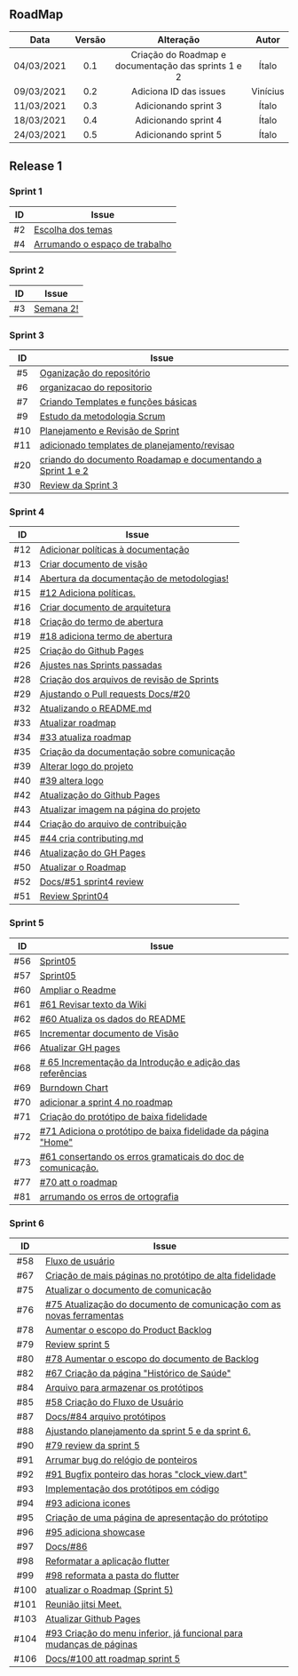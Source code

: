 ## RoadMap

|Data|Versão|Alteração|Autor|
|:-:|:-:|:-:|:-:|
| 04/03/2021 |   0.1  | Criação do Roadmap e documentação das sprints 1 e 2 | Ítalo|
| 09/03/2021 | 0.2 | Adiciona ID das issues | Vinícius |
| 11/03/2021 | 0.3 | Adicionando sprint 3 |Ítalo |
| 18/03/2021 | 0.4 | Adicionando sprint 4 |Ítalo |
| 24/03/2021 | 0.5 | Adicionando sprint 5 |Ítalo |


## Release 1

### Sprint 1
| ID | Issue |
|:--:| ------- | 
| #2 |[Escolha dos temas](https://github.com/fga-eps-mds/MDS-2020-2-G9/issues/2) 
| #4 |[Arrumando o espaço de trabalho ](https://github.com/fga-eps-mds/MDS-2020-2-G9/issues/4)

### Sprint 2
| ID | Issue |
|:--:| ------- | 
| #3 |[Semana 2!](https://github.com/fga-eps-mds/MDS-2020-2-G9/issues/3)

### Sprint 3
| ID | Issue |
|:--:| ------- | 
| #5 |[Oganização do repositório](https://github.com/fga-eps-mds/MDS-2020-2-G9/issues/5)
| #6 |[organizacao do repositorio](https://github.com/fga-eps-mds/MDS-2020-2-G9/pull/6)
| #7 |[Criando Templates e funções básicas](https://github.com/fga-eps-mds/MDS-2020-2-G9/issues/7)
| #9 |[Estudo da metodologia Scrum](https://github.com/fga-eps-mds/MDS-2020-2-G9/issues/9)
| #10 |[Planejamento e Revisão de Sprint](https://github.com/fga-eps-mds/MDS-2020-2-G9/issues/10)
| #11 |[adicionado templates de planejamento/revisao](https://github.com/fga-eps-mds/MDS-2020-2-G9/pull/11)
| #20 |[criando do documento Roadamap e documentando a Sprint 1 e 2 ](https://github.com/fga-eps-mds/MDS-2020-2-G9/issues/20)
| #30 |[Review da Sprint 3](https://github.com/fga-eps-mds/MDS-2020-2-G9/pull/30)

### Sprint 4
| ID | Issue |
|:--:| ------- | 
| #12 |[Adicionar políticas à documentação](https://github.com/fga-eps-mds/MDS-2020-2-G9/issues/12)
| #13 |[Criar documento de visão](https://github.com/fga-eps-mds/MDS-2020-2-G9/issues/13)
| #14 |[Abertura da documentação de metodologias!](https://github.com/fga-eps-mds/MDS-2020-2-G9/issues/14)
| #15 |[#12 Adiciona políticas.](https://github.com/fga-eps-mds/MDS-2020-2-G9/pull/15)
| #16 |[Criar documento de arquitetura](https://github.com/fga-eps-mds/MDS-2020-2-G9/issues/16)
| #18 |[Criação do termo de abertura](https://github.com/fga-eps-mds/MDS-2020-2-G9/issues/18)
| #19 |[#18 adiciona termo de abertura ](https://github.com/fga-eps-mds/MDS-2020-2-G9/pull/19)
| #25 |[Criação do Github Pages](https://github.com/fga-eps-mds/MDS-2020-2-G9/issues/25)
| #26 |[Ajustes nas Sprints passadas ](https://github.com/fga-eps-mds/MDS-2020-2-G9/issues/26)
| #28 |[Criação dos arquivos de revisão de Sprints ](https://github.com/fga-eps-mds/MDS-2020-2-G9/issues/28)
| #29 |[Ajustando o Pull requests Docs/#20](https://github.com/fga-eps-mds/MDS-2020-2-G9/issues/29)
| #32 |[Atualizando o README.md ](https://github.com/fga-eps-mds/MDS-2020-2-G9/issues/32)
| #33 |[Atualizar roadmap](https://github.com/fga-eps-mds/MDS-2020-2-G9/issues/33)
| #34 |[#33 atualiza roadmap ](https://github.com/fga-eps-mds/MDS-2020-2-G9/pull/34)
| #35 |[Criação da documentação sobre comunicação](https://github.com/fga-eps-mds/MDS-2020-2-G9/issues/35)
| #39 |[Alterar logo do projeto](https://github.com/fga-eps-mds/MDS-2020-2-G9/issues/39)
| #40 |[#39 altera logo ](https://github.com/fga-eps-mds/MDS-2020-2-G9/pull/40)
| #42 |[Atualização do Github Pages](https://github.com/fga-eps-mds/MDS-2020-2-G9/issues/42)
| #43 |[Atualizar imagem na página do projeto](https://github.com/fga-eps-mds/MDS-2020-2-G9/issues/28)
| #44 |[Criação do arquivo de contribuição](https://github.com/fga-eps-mds/MDS-2020-2-G9/issues/44)
| #45 |[#44 cria contributing.md ](https://github.com/fga-eps-mds/MDS-2020-2-G9/pull/45)
| #46 |[Atualização do GH Pages ](https://github.com/fga-eps-mds/MDS-2020-2-G9/issues/46)
| #50 |[Atualizar o Roadmap](https://github.com/fga-eps-mds/MDS-2020-2-G9/issues/50)
| #52 |[Docs/#51 sprint4 review ](https://github.com/fga-eps-mds/MDS-2020-2-G9/pull/52)
| #51 |[Review Sprint04](https://github.com/fga-eps-mds/MDS-2020-2-G9/issues/51)

### Sprint 5
| ID | Issue |
|:--:| ------- | 
| #56 |[Sprint05](https://github.com/fga-eps-mds/MDS-2020-2-G9/issues/56)
| #57 |[Sprint05](https://github.com/fga-eps-mds/MDS-2020-2-G9/issues/57)
| #60 |[Ampliar o Readme](https://github.com/fga-eps-mds/MDS-2020-2-G9/issues/60)
| #61 |[#61 Revisar texto da Wiki](https://github.com/fga-eps-mds/MDS-2020-2-G9/issues/61)
| #62 |[#60 Atualiza os dados do README](https://github.com/fga-eps-mds/MDS-2020-2-G9/pull/62)
| #65 |[Incrementar documento de Visão ](https://github.com/fga-eps-mds/MDS-2020-2-G9/issues/65)
| #66 |[Atualizar GH pages](https://github.com/fga-eps-mds/MDS-2020-2-G9/issues/66)
| #68 |[# 65 Incrementação da Introdução e adição das referências](https://github.com/fga-eps-mds/MDS-2020-2-G9/pull/68)
| #69 |[Burndown Chart](https://github.com/fga-eps-mds/MDS-2020-2-G9/issues/69)
| #70 |[adicionar a sprint 4 no roadmap](https://github.com/fga-eps-mds/MDS-2020-2-G9/issues/70)
| #71 |[Criação do protótipo de baixa fidelidade](https://github.com/fga-eps-mds/MDS-2020-2-G9/issues/71)
| #72 |[#71 Adiciona o protótipo de baixa fidelidade da página "Home"](https://github.com/fga-eps-mds/MDS-2020-2-G9/pull/72)
| #73 |[#61 consertando os erros gramaticais do doc de comunicação.](https://github.com/fga-eps-mds/MDS-2020-2-G9/pull/73)
| #77 |[#70 att o roadmap ](https://github.com/fga-eps-mds/MDS-2020-2-G9/pull/77)
| #81 |[arrumando os erros de ortografia](https://github.com/fga-eps-mds/MDS-2020-2-G9/pull/81)


### Sprint 6
| ID | Issue |
|:--:| ------- | 
| #58 |[Fluxo de usuário](https://github.com/fga-eps-mds/MDS-2020-2-G9/issues/58)
| #67 |[Criação de mais páginas no protótipo de alta fidelidade](https://github.com/fga-eps-mds/MDS-2020-2-G9/issues/67)
| #75 |[Atualizar o documento de comunicação](https://github.com/fga-eps-mds/MDS-2020-2-G9/issues/75)
| #76 |[#75 Atualização do documento de comunicação com as novas ferramentas ](https://github.com/fga-eps-mds/MDS-2020-2-G9/pull/76)
| #78 |[Aumentar o escopo do Product Backlog](https://github.com/fga-eps-mds/MDS-2020-2-G9/issues/78)
| #79 |[Review sprint 5](https://github.com/fga-eps-mds/MDS-2020-2-G9/issues/79)
| #80 |[#78 Aumentar o escopo do documento de Backlog](https://github.com/fga-eps-mds/MDS-2020-2-G9/pull/80)
| #82 |[#67 Criação da página "Histórico de Saúde"](https://github.com/fga-eps-mds/MDS-2020-2-G9/pull/82)
| #84 |[Arquivo para armazenar os protótipos](https://github.com/fga-eps-mds/MDS-2020-2-G9/issues/84)
| #85 |[#58 Criação do Fluxo de Usuário](https://github.com/fga-eps-mds/MDS-2020-2-G9/pull/85)
| #87 |[Docs/#84 arquivo protótipos](https://github.com/fga-eps-mds/MDS-2020-2-G9/pull/87)
| #88 |[Ajustando planejamento da sprint 5 e da sprint 6. ](https://github.com/fga-eps-mds/MDS-2020-2-G9/issues/88)
| #90 |[#79 review da sprint 5](https://github.com/fga-eps-mds/MDS-2020-2-G9/pull/90)
| #91 |[Arrumar bug do relógio de ponteiros](https://github.com/fga-eps-mds/MDS-2020-2-G9/issues/91)
| #92 |[#91 Bugfix ponteiro das horas "clock_view.dart"](https://github.com/fga-eps-mds/MDS-2020-2-G9/pull/92)
| #93 |[Implementação dos protótipos em código](https://github.com/fga-eps-mds/MDS-2020-2-G9/issues/93)
| #94 |[#93 adiciona icones](https://github.com/fga-eps-mds/MDS-2020-2-G9/pull/94)
| #95 |[Criação de uma página de apresentação do prótotipo](https://github.com/fga-eps-mds/MDS-2020-2-G9/issues/95)
| #96 |[#95 adiciona showcase](https://github.com/fga-eps-mds/MDS-2020-2-G9/pull/96)
| #97 |[Docs/#86](https://github.com/fga-eps-mds/MDS-2020-2-G9/pull/97)
| #98 |[Reformatar a aplicação flutter ](https://github.com/fga-eps-mds/MDS-2020-2-G9/issues/98)
| #99 |[#98 reformata a pasta do flutter](https://github.com/fga-eps-mds/MDS-2020-2-G9/pull/99)
| #100 |[atualizar o Roadmap (Sprint 5)](https://github.com/fga-eps-mds/MDS-2020-2-G9/issues/100)
| #101 |[Reunião jitsi Meet.](https://github.com/fga-eps-mds/MDS-2020-2-G9/issues/101)
| #103 |[Atualizar Github Pages](https://github.com/fga-eps-mds/MDS-2020-2-G9/issues/103)
| #104 |[#93 Criação do menu inferior, já funcional para mudanças de páginas](https://github.com/fga-eps-mds/MDS-2020-2-G9/pull/104)
| #106 |[Docs/#100 att roadmap sprint 5](https://github.com/fga-eps-mds/MDS-2020-2-G9/pull/106)
